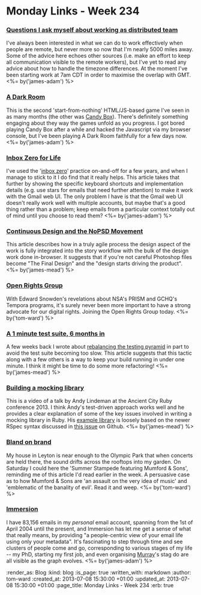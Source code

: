 Monday Links - Week 234
============

### [Questions I ask myself about working as distributed team](http://joel.is/post/54284926855/questions-i-ask-myself-about-working-as-distributed)

I've always been interested in what we can do to work effectively when people are remote, but never more so now that I'm nearly 5000 miles away. Some of the advice here echoes other sources (i.e. make an effort to keep all communication visible to the remote workers), but I've yet to read any advice about how to handle the timezone differences. At the moment I've been starting work at 7am CDT in order to maximise the overlap with GMT. <%= by('james-adam') %>


### [A Dark Room](http://adarkroom.doublespeakgames.com/)

This is the second 'start-from-nothing' HTML/JS-based game I've seen in as many months (the other was [Candy Box](http://candies.aniwey.net/)). There's definitely something engaging about they way the games unfold as you progress. I got bored playing Candy Box after a while and hacked the Javascript via my browser console, but I've been playing A Dark Room faithfully for a few days now. <%= by('james-adam') %>


### [Inbox Zero for Life](http://xph.us/2013/01/22/inbox-zero-for-life.html)

I've used the '[inbox zero](http://inboxzero.com/)' practice on-and-off for a few years, and when I manage to stick to it I do find that it really helps. This article takes that further by showing the specific keyboard shortcuts and implementation details (e.g. use stars for emails that need further attention) to make it work with the Gmail web UI. The only problem I have is that the Gmail web UI doesn't really work well with multiple accounts, but maybe that's a good thing rather than a problem; keep emails from a particular context totally out of mind until you choose to read them? <%= by('james-adam') %>


### [Continuous Design and the NoPSD Movement](http://thoughtworks.github.io/p2/issue02/continuous-design.html)

This article describes how in a truly agile process the design aspect of the work is fully integrated into the story workflow with the bulk of the design work done in-browser. It suggests that if you're not careful Photoshop files become "The Final Design" and the "design starts driving the product". <%= by('james-mead') %>


### [Open Rights Group](http://www.openrightsgroup.org/)

With Edward Snowden's revelations about NSA's PRISM and GCHQ's Tempora programs, it's surely never been more important to have a strong advocate for our digital rights.  Joining the Open Rights Group today. <%= by('tom-ward') %>


### [A 1 minute test suite, 6 months in](http://pivotallabs.com/a-1-minute-test-suite-6-months-in/)

A few weeks back I wrote about [rebalancing the testing pyramid](/week-229#rebalancing-the-testing-pyramid) in part to avoid the test suite becoming too slow. This article suggests that this tactic along with a few others is a way to keep your build running in under one minute. I think it might be time to do some more refactoring! <%= by('james-mead') %>


### [Building a mocking library](https://www.youtube.com/watch?v=2aYdtS7FZJA)

This is a video of a talk by Andy Lindeman at the Ancient City Ruby conference 2013. I think Andy's test-driven approach works well and he provides a clear explanation of some of the key issues involved in writing a mocking library in Ruby. His [example library](https://github.com/alindeman/ancient_mock) is loosely based on the newer RSpec syntax discussed in [this issue](https://github.com/rspec/rspec-mocks/issues/153) on Github. <%= by('james-mead') %>


### [Bland on brand](http://zenbullets.com/blog/?p=1738)

My house in Leyton is near enough to the Olympic Park that when concerts are held there, the sound drifts across the rooftops into my garden.  On Saturday I could here the 'Summer Stampede featuring Mumford & Sons', reminding me of this article I'd read earlier in the week.  A persuasive case as to how Mumford & Sons are 'an assault on the very idea of music' and 'emblematic of the banality of evil'.  Read it and weep.  <%= by('tom-ward') %>


### [Immersion](https://immersion.media.mit.edu/)

I have 83,156 emails in my *personal* email account, spanning from the 1st of April 2004 until the present, and Immersion has let me get a sense of what that really means, by providing "a people-centric view of your email life using only your metadata". It's fascinating to step through time and see clusters of people come and go, corresponding to various stages of my life -- my PhD, starting my first job, and even organising [Murray](http://h-lame.com)'s stag do are all visible as the graph evolves. <%= by('james-adam') %>


:render_as: Blog
:kind: blog
:is_page: true
:written_with: markdown
:author: tom-ward
:created_at: 2013-07-08 15:30:00 +01:00
:updated_at: 2013-07-08 15:30:00 +01:00
:page_title: Monday Links - Week 234
:erb: true
